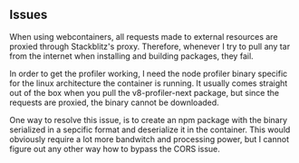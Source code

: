 ## Issues

When using webcontainers, all requests made to external resources are proxied through Stackblitz's proxy. Therefore, whenever I try to pull 
any tar from the internet when installing and building packages, they fail.

In order to get the profiler working, I need the node profiler binary specific for the linux architecture the container is running. It usually comes straight
out of the box when you pull the v8-profiler-next package, but since the requests are proxied, the binary cannot be downloaded.

One way to resolve this issue, is to create an npm package with the binary serialized in a sepcific format and deserialize it in the container.
This would obviously require a lot more bandwitch and processing power, but I cannot figure out any other way how to bypass the CORS issue.


